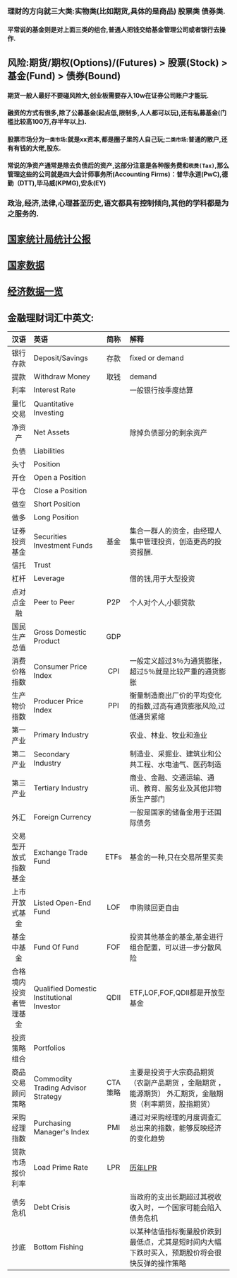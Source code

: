 
### 理财的方向就三大类:实物类(比如期货,具体的是商品) 股票类 债券类.

#### 平常说的基金则是对上面三类的组合,普通人把钱交给基金管理公司或者银行去操作.
## 风险:期货/期权(Options)/(Futures) > 股票(Stock) > 基金(Fund) > 债券(Bound)
#### 期货一般人最好不要碰风险大,创业板需要存入10w在证券公司账户才能玩.
#### 融资的方式有很多,除了公募基金(起点低,限制多,人人都可以玩),还有私募基金(门槛比较高100万,存半年以上).
#### 股票市场分为```一类市场```:就是xx资本,都是圈子里的人自己玩;```二类市场```:普通的散户,还有有钱的大佬,股东.
#### 常说的净资产通常是除去负债后的资产,这部分注意是各种服务费和```税费(Tax)```,那么管理这些的公司就是四大会计师事务所(Accounting Firms)：普华永道(PwC),德勤（DTT),毕马威(KPMG),安永(EY)

### 政治,经济,法律,心理甚至历史,语文都具有控制倾向,其他的学科都是为之服务的.

## [国家统计局统计公报](http://www.stats.gov.cn/tjsj/tjgb/ndtjgb/)

## [国家数据](https://data.stats.gov.cn/search.htm?s=GDP)

## [经济数据一览](https://data.eastmoney.com/cjsj/gdp.html)

## 金融理财词汇中英文:

| 汉语    |   英语    | 简称  |  解释  |
| :----:  | :----     | :----: | :---- |
| 银行存款   | Deposit/Savings | 存款 | fixed or demand|
| 提款  | Withdraw Money | 取钱 |demand |
| 利率  | Interest Rate  | |一般银行按季度结算|
| 量化交易 | Quantitative Investing  |||
| 净资产  | Net Assets  | |除掉负债部分的剩余资产|
| 负债    | Liabilities | | |
| 头寸    | Position   | | |
| 开仓  | Open a Position|||
| 平仓   |Close a Position|||
| 做空    | Short Position |||
| 做多    | Long Position |||
|证券投资基金|Securities Investment Funds|基金|集合一群人的资金，由经理人集中管理投资，创造更高的投资报酬.|
| 信托| Trust|||
| 杠杆|Leverage||借的钱,用于大型投资|
|点对点金融|Peer to Peer|P2P|个人对个人,小额贷款|
|国民生产总值|Gross Domestic Product|GDP||
|消费价格指数|Consumer Price Index|CPI|一般定义超过3％为通货膨胀，超过5％就是比较严重的通货膨胀|
|生产物价指数|Producer Price Index|PPI|衡量制造商出厂价的平均变化的指数,过高有通货膨胀风险,过低通货紧缩|
|第一产业|Primary Industry||农业、林业、牧业和渔业|
|第二产业|Secondary Industry||制造业、采掘业、建筑业和公共工程、水电油气、医药制造|
|第三产业|Tertiary Industry||商业、金融、交通运输、通讯、教育、服务业及其他非物质生产部门|
|外汇|Foreign Currency||一般是国家的储备金用于还国际债务|
|交易型开放式指数基金|Exchange Trade Fund|ETFs|基金的一种,只在交易所里买卖|
|上市开放式基金|Listed Open-End Fund|LOF|申购赎回更自由|
|基金中基金|Fund Of Fund|FOF|投资其他基金的基金,基金进行组合配置，可以进一步分散风险|
|合格境内投资者管理基金|Qualified Domestic Institutional Investor|QDII|ETF,LOF,FOF,QDII都是开放型基金|
|投资策略组合|Portfolios|||
|商品交易顾问策略|Commodity Trading Advisor Strategy|CTA策略|主要是投资于大宗商品期货（农副产品期货 ，金融期货 ，能源期货） 外汇期货，金融期货（利率期货，股指期货）|
|采购经理指数|Purchasing Manager's Index|PMI|通过对采购经理的月度调查汇总出来的指数，能够反映经济的变化趋势|
|贷款市场报价利率|Load Prime Rate|LPR|[历年LPR](https://baike.baidu.com/item/%E8%B4%B7%E6%AC%BE%E5%B8%82%E5%9C%BA%E6%8A%A5%E4%BB%B7%E5%88%A9%E7%8E%87/23704794)|
|债务危机|Debt Crisis||当政府的支出长期超过其税收收入时，一个国家可能会陷入债务危机|
|抄底|Bottom Fishing||以某种估值指标衡量股价跌到最低点，尤其是短时间内大幅下跌时买入，预期股价将会很快反弹的操作策略|

